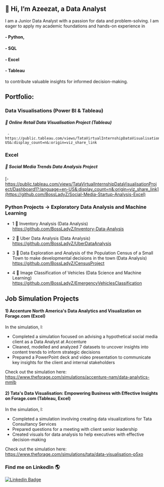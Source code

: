 ## 👋 Hi, I’m Azeezat, a Data Analyst 
<!-- ![Docker](https://img.shields.io/badge/-Docker-fff?&logo=Docker) -->
I am a Junior Data Analyst with a passion for data and problem-solving. I am eager to apply my academic foundations and hands-on experience in 
####  - Python, 
####  - SQL 
####  - Excel
####  - Tableau
to contribute valuable insights for informed decision-making.

## Portfolio:

### Data Visualisations (Power BI & Tableau)
##### 🎈  Online Retail Data Visualisation Project  (Tableau)
     - https://public.tableau.com/views/TataVirtualInternshipDataVisualisationProject/Dashboard1?:language=en-US&:display_count=n&:origin=viz_share_link
<!--- ## SQL Projects include:--->

### Excel
##### 🎈  Social Media Trends Data Analysis Project 
   [- https://public.tableau.com/views/TataVirtualInternshipDataVisualisationProject/Dashboard1?:language=en-US&:display_count=n&:origin=viz_share_link](https://github.com/BossLadyZ/Social-Media-Startup-Analysis-Excel)

### Python Projects -> Exploratory Data Analysis and Machine Learning
- 1 🎈 Inventory Analysis (Data Analysis)
https://github.com/BossLadyZ/Inventory-Data-Analysis

- 2 🎈 Uber Data Analysis (Data Analysis)
https://github.com/BossLadyZ/UberDataAnalysis

- 3 🎈 Data Exploration and Analysis of the Population Census of a Small Town to make developmental decisions in the town (Data Analysis)
https://github.com/BossLadyZ/CensusProject
 
- 4 🎈 Image Classification of Vehicles (Data Science and Machine Learning)
https://github.com/BossLadyZ/EmergencyVehiclesClassification

   
## Job Simulation Projects
  #### 1) Accenture North America's Data Analytics and Visualization on Forage.com (Excel) 
  In the simulation, I: 
   - Completed a simulation focused on advising a hypothetical social media client as a Data Analyst at Accenture
   - Cleaned, modelled and analyzed 7 datasets to uncover insights into content trends to inform strategic decisions
   - Prepared a PowerPoint deck and video presentation to communicate key insights for the client and internal stakeholders
   
Check out the simulation here: https://www.theforage.com/simulations/accenture-nam/data-analytics-mmlb

#### 2) Tata's Data Visualisation: Empowering Business with Effective Insights on Forage.com (Tableau, Excel)
In the simulation, I:
   - Completed a simulation involving creating data visualizations for Tata Consultancy Services
   - Prepared questions for a meeting with client senior leadership
   - Created visuals for data analysis to help executives with effective decision-making
 
Check out the simulation here: https://www.theforage.com/simulations/tata/data-visualisation-p5xo

### Find me on LinkedIn 🌎

[![Linkedin Badge](https://img.shields.io/badge/-LinkedIn-blue?style=flat-square&logo=Linkedin&logoColor=white&link=https://www.linkedin.com/in/sambayo/)](https://www.linkedin.com/in/azeezat-busari/)

<!-- - 💞️ I’m looking to collaborate on interesting FrontEnd Web development projects, particularly ones in agriculture.
- 📫 Reach me on busariazeezat@gmail.com | twitter: @azeezatu_ 

-->

<!---
BossLadyZ/BossLadyZ is a ✨ special ✨ repository because its `README.md` (this file) appears on your GitHub profile.
You can click the Preview link to take a look at your changes.
--->



